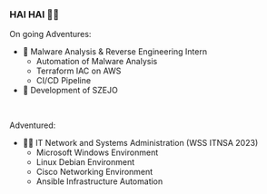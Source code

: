 ### HAI HAI 👋🏻

On going Adventures:
- 👾 Malware Analysis & Reverse Engineering Intern
    - Automation of Malware Analysis
    - Terraform IAC on AWS
    - CI/CD Pipeline
- 🤫 Development of SZEJO

<br/>

Adventured:
- 🧑‍💻 IT Network and Systems Administration (WSS ITNSA 2023) 
    - Microsoft Windows Environment
    - Linux Debian Environment
    - Cisco Networking Environment
    - Ansible Infrastructure Automation
